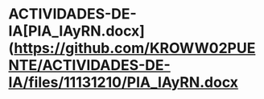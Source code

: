 # ACTIVIDADES-DE-IA[PIA_IAyRN.docx](https://github.com/KROWW02PUENTE/ACTIVIDADES-DE-IA/files/11131210/PIA_IAyRN.docx
